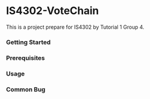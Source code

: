 # IS4302-VoteChain
This is a project prepare for IS4302 by Tutorial 1 Group 4.

### Getting Started

### Prerequisites

### Usage

### Common Bug